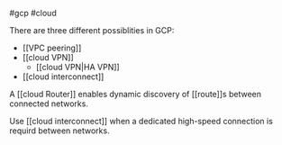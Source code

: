 #gcp #cloud 

There are three different possiblities in GCP:
- [[VPC peering]]
- [[cloud VPN]]
	- [[cloud VPN|HA VPN]]
- [[cloud interconnect]]

A [[cloud Router]] enables dynamic discovery of [[route]]s between connected networks.

Use [[cloud interconnect]] when a dedicated high-speed connection is requird between networks.
